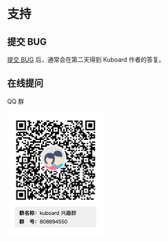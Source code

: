 # 支持


## 提交 BUG

[提交 BUG](https://github.com/shaohq/kuboard-issues/issues) 后，通常会在第二天得到 Kuboard 作者的答复。

## 在线提问

QQ 群

![kuboard_qq](./support.assets/kuboard_qq.png)
